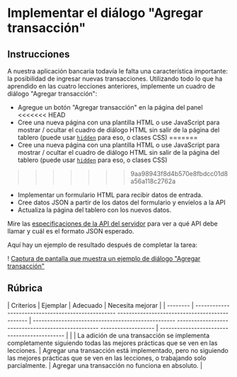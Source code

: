 # Implementar el diálogo "Agregar transacción"

## Instrucciones

A nuestra aplicación bancaria todavía le falta una característica importante: la posibilidad de ingresar nuevas transacciones.
Utilizando todo lo que ha aprendido en las cuatro lecciones anteriores, implemente un cuadro de diálogo "Agregar transacción":

- Agregue un botón "Agregar transacción" en la página del panel
<<<<<<< HEAD
- Cree una nueva página con una plantilla HTML o use JavaScript para mostrar / ocultar el cuadro de diálogo HTML sin salir de la página del tablero (puede usar [`hidden`](https://developer.mozilla.org/en-US/docs/Web/HTML/Global_attributes/hidden) para eso, o clases CSS)
=======
- Cree una nueva página con una plantilla HTML o use JavaScript para mostrar / ocultar el cuadro de diálogo HTML sin salir de la página del tablero (puede usar [`hidden`](https://developer.mozilla.org/docs/Web/HTML/Global_attributes/hidden) para eso, o clases CSS)
>>>>>>> 9aa98943f8d4b570e8fbdcc01d8a56a118c2762a
- Implementar un formulario HTML para recibir datos de entrada.
- Cree datos JSON a partir de los datos del formulario y envíelos a la API
- Actualiza la página del tablero con los nuevos datos.

Mire las [especificaciones de la API del servidor](../images/dialog.png) para ver a qué API debe llamar y cuál es el formato JSON esperado.

Aquí hay un ejemplo de resultado después de completar la tarea:

! [Captura de pantalla que muestra un ejemplo de diálogo "Agregar transacción"](../images/dialog.png)

## Rúbrica

| Criterios | Ejemplar | Adecuado | Necesita mejorar |
| -------- | -------------------------------------------------- ---------------------------------------------- | -------------------------------------------------- -------------------------------------------------- ------------------- | -------------------------------------------- |
| | La adición de una transacción se implementa completamente siguiendo todas las mejores prácticas que se ven en las lecciones. | Agregar una transacción está implementado, pero no siguiendo las mejores prácticas que se ven en las lecciones, o trabajando solo parcialmente. | Agregar una transacción no funciona en absoluto. |